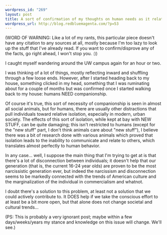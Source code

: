 ```yaml
--- 
wordpress_id: "269"
layout: post
title: A sort of confirmation of my thoughts on human needs as it relates to modern society
wordpress_url: http://blog.redbluemagenta.com/?p=53
---
```

(WORD OF WARNING: Like a lot of my rants, this particular piece doesn't have any citation to any sources at all, mostly because I'm too lazy to look up the stuff that I've already read.  If you want to confirm/disprove any of the facts, go right ahead, I won't stop you. :))

I caught myself wandering around the UW campus again for an hour or two.

I was thinking of a lot of things, mostly reflecting inward and shuffling through a few loose ends.  However, after I started heading back to my house, something clicked in my head, something that I was ruminating about for a couple of months but was confirmed once I started walking back to my house: humans NEED companionship.

Of course it's true, this sort of necessity of companionship is seen in almost all social animals, but for humans, there are usually other distractions that pull individuals toward relative isolation, especially in modern, urban society.  The effects of this sort of isolation, while kept at bay with NEW STUFF, can be quite damaging; this isn't restricted to humans (except for the "new stuff" part, I don't think animals care about "new stuff"), I believe there was a bit of research done with various animals which proved that isolation leads to the inability to communicate and relate to others, which translates almost perfectly to human behavior.

In any case... well, I suppose the main thing that I'm trying to get at is that there's a lot of disconnection between individuals; it doesn't help that our generation (that is, the current 16-24 year olds) are proven to be the most narcissistic generation ever, but indeed the narcissism and disconnection seems to be markedly connected with the trends of American culture and the marginalization of the individual in commercialism and whatnot.

I doubt there's a solution to this problem, at least not a solution that we could actively contribute to.  It DOES help if we take the conscious effort to at least be a bit more open, but that alone does not change societal and cultural trends...

(PS: This is probably a very ignorant post; maybe within a few days/weeks/years my stance and knowledge on this issue will change.  We'll see.)
